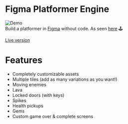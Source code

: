 # Figma Platformer Engine
![Demo](https://media.giphy.com/media/iDLvncEONBNHgEXswk/giphy.gif)
<br>
Build a platformer in [Figma](https://figma.com) without code. As seen [here](https://twitter.com/alyssaxuu/status/1103331459954368513) 🕹️

[Live version](https://alyssax.com/x/platformer)

# Features

- Completely customizable assets
- Multiple tiles (add as many variations as you want!)
- Moving enemies
- Lava
- Locked doors (with keys)
- Spikes
- Health pickups
- Gems
- Custom game over & complete screens
